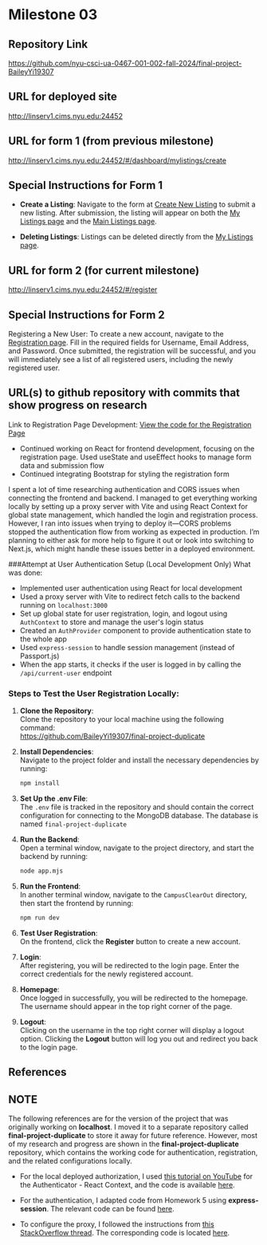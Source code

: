 Milestone 03
===

Repository Link
---
https://github.com/nyu-csci-ua-0467-001-002-fall-2024/final-project-BaileyYi19307

URL for deployed site 
---
http://linserv1.cims.nyu.edu:24452

URL for form 1 (from previous milestone) 
---
http://linserv1.cims.nyu.edu:24452/#/dashboard/mylistings/create

Special Instructions for Form 1
---
- **Create a Listing**: Navigate to the form at [Create New Listing](http://linserv1.cims.nyu.edu:24452/#/dashboard/mylistings/create) to submit a new listing. After submission, the listing will appear on both the [My Listings page](http://linserv1.cims.nyu.edu:24452/#/dashboard/mylistings) and the [Main Listings page](http://linserv1.cims.nyu.edu:24452/#/).

- **Deleting Listings**: Listings can be deleted directly from the [My Listings page](http://linserv1.cims.nyu.edu:24452/#/dashboard/mylistings).

URL for form 2 (for current milestone)
---
http://linserv1.cims.nyu.edu:24452/#/register

Special Instructions for Form 2
---
Registering a New User: To create a new account, navigate to the [Registration page](http://linserv1.cims.nyu.edu:24452/#/register). Fill in the required fields for Username, Email Address, and Password. Once submitted, the registration will be successful, and you will immediately see a list of all registered users, including the newly registered user.

URL(s) to github repository with commits that show progress on research
--- 
Link to Registration Page Development:
[View the code for the Registration Page](https://github.com/nyu-csci-ua-0467-001-002-fall-2024/final-project-BaileyYi19307/blob/master/CampusClearOut/src/pages/Register.jsx#L1-L63)
- Continued working on React for frontend development, focusing on the registration page. Used useState and useEffect hooks to manage form data and submission flow
- Continued integrating Bootstrap for styling the registration form

I spent a lot of time researching authentication and CORS issues when connecting the frontend and backend. I managed to get everything working locally by setting up a proxy server with Vite and using React Context for global state management, which handled the login and registration process. However, I ran into issues when trying to deploy it—CORS problems stopped the authentication flow from working as expected in production. I’m planning to either ask for more help to figure it out or look into switching to Next.js, which might handle these issues better in a deployed environment.

###Attempt at User Authentication Setup (Local Development Only)
What was done:
- Implemented user authentication using React for local development
- Used a proxy server with Vite to redirect fetch calls to the backend running on `localhost:3000`
- Set up global state for user registration, login, and logout using `AuthContext` to store and manage the user's login status
- Created an `AuthProvider` component to provide authentication state to the whole app
- Used `express-session` to handle session management (instead of Passport.js)
- When the app starts, it checks if the user is logged in by calling the `/api/current-user` endpoint


### Steps to Test the User Registration Locally:

1. **Clone the Repository**:  
   Clone the repository to your local machine using the following command:  
   https://github.com/BaileyYi19307/final-project-duplicate

2. **Install Dependencies**:  
   Navigate to the project folder and install the necessary dependencies by running:  
   ```bash
   npm install
   ```

3. **Set Up the .env File**:  
   The `.env` file is tracked in the repository and should contain the correct configuration for connecting to the MongoDB database. The database is named `final-project-duplicate`

4. **Run the Backend**:  
   Open a terminal window, navigate to the project directory, and start the backend by running:  
   ```bash
   node app.mjs
   ```

5. **Run the Frontend**:  
   In another terminal window, navigate to the `CampusClearOut` directory, then start the frontend by running:  
   ```bash
   npm run dev
   ```

6. **Test User Registration**:  
   On the frontend, click the **Register** button to create a new account.

7. **Login**:  
   After registering, you will be redirected to the login page. Enter the correct credentials for the newly registered account.

8. **Homepage**:  
   Once logged in successfully, you will be redirected to the homepage. The username should appear in the top right corner of the page.

9. **Logout**:  
   Clicking on the username in the top right corner will display a logout option. Clicking the **Logout** button will log you out and redirect you back to the login page.


References 
---

## NOTE

The following references are for the version of the project that was originally working on **localhost**. I moved it to a separate repository called **final-project-duplicate** to store it away for future reference. However, most of my research and progress are shown in the **final-project-duplicate** repository, which contains the working code for authentication, registration, and the related configurations locally. 

- For the local deployed authorization, I used [this tutorial on YouTube](https://www.youtube.com/watch?v=2-6K-TMA-nw) for the Authenticator - React Context, and the code is available [here](https://github.com/BaileyYi19307/final-project-duplicate/blob/master/CampusClearOut/src/pages/Auth.jsx#L1-L65).

- For the authentication, I adapted code from Homework 5 using **express-session**. The relevant code can be found [here](https://github.com/BaileyYi19307/final-project-duplicate/blob/master/app.mjs#L105C1-L135C4).

- To configure the proxy, I followed the instructions from [this StackOverflow thread](https://stackoverflow.com/questions/64677212/how-to-configure-proxy-in-vite). The corresponding code is located [here](https://github.com/BaileyYi19307/final-project-duplicate/blob/master/CampusClearOut/vite.config.js#L6-L30).
